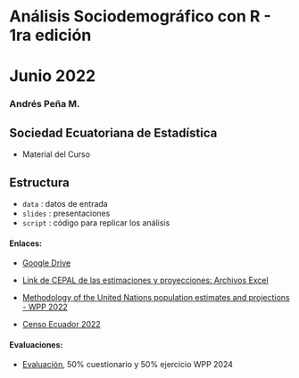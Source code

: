 # Análisis Sociodemográfico con R - 1ra edición
# Junio 2022

### Andrés Peña M.

## Sociedad Ecuatoriana de Estadística

- Material del Curso 



## Estructura
* `data` : datos de entrada 
* `slides` : presentaciones
* `script` : código para replicar los análisis 


#### Enlaces:

- [Google Drive](https://drive.google.com/drive/folders/1qvMAmXwR2aI2UggmtVrA_BV2xNOw-ECg?usp=sharing)

- [Link de CEPAL de las estimaciones y proyecciones: Archivos Excel](https://www.cepal.org/es/subtemas/proyecciones-demograficas/america-latina-caribe-estimaciones-proyecciones-poblacion/estimaciones-proyecciones-excel)

- [Methodology of the United Nations population estimates and projections - WPP 2022](https://population.un.org/wpp/Publications/)

- [Censo Ecuador 2022](https://www.censoecuador.gob.ec/)


#### Evaluaciones:
* [Evaluación](https://forms.gle/8ugyf2cmU29yusRy7), 50% cuestionario y 50% ejercicio WPP 2024
